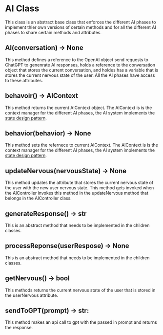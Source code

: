 # AI Class
This class is an abstract base class that enforces the different AI phases to implement thier own versions of certain methods and for all the different AI phases to share certain methods and attributes.

## AI(conversation) -> None
This method defines a reference to the OpenAI object send requests to ChatGPT to genenrate AI responses, holds a reference to the conversation object that stores the current conversation, and holdes has a variable that is stores the current nervous state of the user. All the AI phases have access to these attributes. 

## behavoir() -> AIContext
This method returns the current AIContext object. The AIContext is is the context manager for the different AI phases, the AI system implements the <a href= 'https://www.geeksforgeeks.org/state-design-pattern/'>state design pattern</a>.

## behavior(behavior) -> None
This method sets the refernece to current AIContext. The AIContext is is the context manager for the different AI phases, the AI system implements the <a href= 'https://www.geeksforgeeks.org/state-design-pattern/'>state design pattern</a>.

## updateNervous(nervousState) -> None
This method updates the attribute that stores the current nervous state of the user with the new user nervous state. This method gets invoked when the AIController invokes this method in the updateNervous method that belongs in the AIController class.

## generateResponse() -> str
This is an abstract method that needs to be implemented in the children classes.

## processReponse(userRespose) -> None
This is an abstract method that needs to be implemented in the children classes.

## getNervous() -> bool
This methods returns the current nervous state of the user that is stored in the userNervous attribute.

## sendToGPT(prompt) -> str:
This method makes an api call to gpt with the passed in prompt and returns the response.